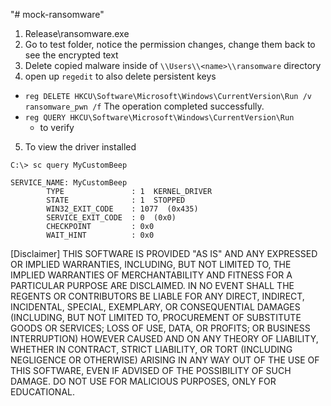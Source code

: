 "# mock-ransomware"
1. Release\ransomware.exe
2. Go to test folder, notice the permission changes, change them back to see the encrypted text
3. Delete copied malware inside of `\\Users\\<name>\\ransomware` directory
4. open up `regedit` to also delete persistent keys
  - `reg DELETE HKCU\Software\Microsoft\Windows\CurrentVersion\Run /v ransomware_pwn /f`
  The operation completed successfully.
  - `reg QUERY HKCU\Software\Microsoft\Windows\CurrentVersion\Run`
    - to verify
5. To view the driver installed
```
C:\> sc query MyCustomBeep

SERVICE_NAME: MyCustomBeep
        TYPE               : 1  KERNEL_DRIVER
        STATE              : 1  STOPPED
        WIN32_EXIT_CODE    : 1077  (0x435)
        SERVICE_EXIT_CODE  : 0  (0x0)
        CHECKPOINT         : 0x0
        WAIT_HINT          : 0x0
```

[Disclaimer]
THIS SOFTWARE IS PROVIDED "AS IS" AND ANY EXPRESSED OR IMPLIED WARRANTIES, INCLUDING, BUT NOT LIMITED TO, THE IMPLIED WARRANTIES OF MERCHANTABILITY AND FITNESS FOR A PARTICULAR PURPOSE ARE DISCLAIMED. IN NO EVENT SHALL THE REGENTS OR CONTRIBUTORS BE LIABLE FOR ANY DIRECT, INDIRECT, INCIDENTAL, SPECIAL, EXEMPLARY, OR CONSEQUENTIAL DAMAGES (INCLUDING, BUT NOT LIMITED TO, PROCUREMENT OF SUBSTITUTE GOODS OR SERVICES; LOSS OF USE, DATA, OR PROFITS; OR BUSINESS INTERRUPTION)
HOWEVER CAUSED AND ON ANY THEORY OF LIABILITY, WHETHER IN CONTRACT, STRICT LIABILITY, OR TORT (INCLUDING NEGLIGENCE OR OTHERWISE) ARISING IN ANY WAY OUT OF THE USE OF THIS SOFTWARE, EVEN IF ADVISED OF THE POSSIBILITY OF SUCH DAMAGE. DO NOT USE FOR MALICIOUS PURPOSES, ONLY FOR EDUCATIONAL.
